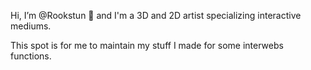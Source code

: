Hi, I’m @Rookstun 👋 and I'm a 3D and 2D artist specializing interactive mediums. 

This spot is for me to maintain my stuff I made for some interwebs functions.

<!---
Rookstun/Rookstun is a ✨ special ✨ repository because its `README.md` (this file) appears on your GitHub profile.
You can click the Preview link to take a look at your changes.
--->

